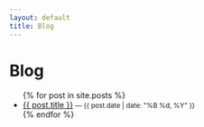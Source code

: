 ```yaml
---
layout: default
title: Blog
---
```


<h1>Blog</h1>
<ul>
  {% for post in site.posts %}
    <li>
      <a href="{{ post.url | relative_url }}">{{ post.title }}</a>
      <small>— {{ post.date | date: "%B %d, %Y" }}</small>
    </li>
  {% endfor %}
</ul>

